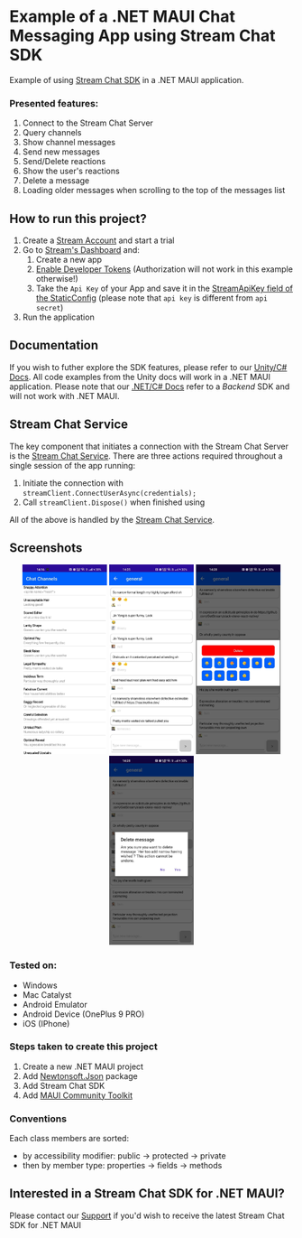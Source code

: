 # Example of a .NET MAUI Chat Messaging App using Stream Chat SDK
Example of using [Stream Chat SDK](https://getstream.io/chat/docs/unity/?language=unity) in a .NET MAUI application.

### Presented features:
1. Connect to the Stream Chat Server
2. Query channels
3. Show channel messages
4. Send new messages
5. Send/Delete reactions
6. Show the user's reactions
7. Delete a message
8. Loading older messages when scrolling to the top of the messages list

## How to run this project?
1. Create a [Stream Account](https://getstream.io/try-for-free/) and start a trial
2. Go to [Stream's Dashboard](https://dashboard.getstream.io/) and:
    1. Create a new app
    2. [Enable Developer Tokens](https://getstream.io/chat/docs/unity/tokens_and_authentication/?language=unity#developer-tokens) (Authorization will not work in this example otherwise!)
    3. Take the `Api Key` of your App and save it in the [StreamApiKey field of the StaticConfig](https://github.com/sierpinskid/stream-chat-dotnet-maui/blob/main/StreamChatMaui/StaticConfig.cs) (please note that `api key` is different from `api secret`)
3. Run the application

## Documentation
If you wish to futher explore the SDK features, please refer to our [Unity/C# Docs](https://getstream.io/chat/docs/unity/?language=unity). All code examples from the Unity docs will work in a .NET MAUI application. Please note that our [.NET/C# Docs](https://getstream.io/chat/docs/dotnet-csharp/?language=csharp) refer to a *Backend* SDK and will not work with .NET MAUI.

## Stream Chat Service
The key component that initiates a connection with the Stream Chat Server is the [Stream Chat Service](https://github.com/sierpinskid/stream-chat-dotnet-maui/blob/main/StreamChatMaui/Services/StreamChatService.cs). There are three actions required throughout a single session of the app running:
1. Initiate the connection with `streamClient.ConnectUserAsync(credentials);`
2. Call `streamClient.Dispose()` when finished using

All of the above is handled by the [Stream Chat Service](https://github.com/sierpinskid/stream-chat-dotnet-maui/blob/main/StreamChatMaui/Services/StreamChatService.cs).

## Screenshots
<p float="left" align="center">
  <img src="docs/1.jpg" style="width: 24%; min-width: 150px;" />
  <img src="docs/2.jpg" style="width: 24%; min-width: 150px;" />
  <img src="docs/3.jpg" style="width: 24%; min-width: 150px;" />
  <img src="docs/4.jpg" style="width: 24%; min-width: 150px;" />
</p>

### Tested on:
- Windows
- Mac Catalyst
- Android Emulator
- Android Device (OnePlus 9 PRO)
- iOS (IPhone)

### Steps taken to create this project
1. Create a new .NET MAUI project
2. Add [Newtonsoft.Json](https://www.nuget.org/packages/Newtonsoft.Json/) package
3. Add Stream Chat SDK
4. Add [MAUI Community Toolkit](https://learn.microsoft.com/en-us/dotnet/communitytoolkit/maui/get-started?tabs=CommunityToolkitMaui)

### Conventions
Each class members are sorted:
- by accessibility modifier: public -> protected -> private
- then by member type: properties -> fields -> methods

## Interested in a Stream Chat SDK for .NET MAUI?
Please contact our [Support](https://getstream.io/contact/support/) if you'd wish to receive the latest Stream Chat SDK for .NET MAUI
